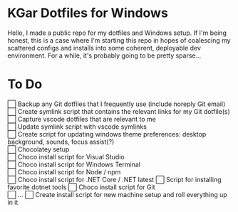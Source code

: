# KGar Dotfiles for Windows

Hello, I made a public repo for my dotfiles and Windows setup. If I'm being honest, this is a case where I'm starting this repo in hopes of coalescing my scattered configs and installs into some coherent, deployable dev environment. For a while, it's probably going to be pretty sparse...

# To Do

⬜ Backup any Git dotfiles that I frequently use (include noreply Git email)  
⬜ Create symlink script that contains the relevant links for my Git dotfile(s)  
⬜ Capture vscode dotfiles that are relevant to me  
⬜ Update symlink script with vscode symlinks  
⬜ Create script for updating windows theme preferences: desktop background, sounds, focus assist(?)  
⬜ Chocolatey setup  
⬜ Choco install script for Visual Studio  
⬜ Choco install script for Windows Terminal  
⬜ Choco install script for Node / npm  
⬜ Choco install script for .NET Core / .NET latest
⬜ Script for installing favorite dotnet tools
⬜ Choco install script for Git  
⬜ ...
⬜ Create install script for new machine setup and roll everything up in it